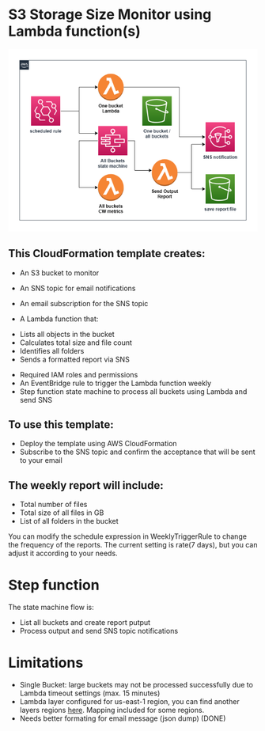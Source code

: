 # S3 Storage Size Monitor using Lambda function(s)

![Alt text](../diagrams/s3-monitor.png?raw=true "Diagram Image")

## This CloudFormation template creates:

* An S3 bucket to monitor
* An SNS topic for email notifications
* An email subscription for the SNS topic

* A Lambda function that:
- Lists all objects in the bucket
- Calculates total size and file count
- Identifies all folders
- Sends a formatted report via SNS

* Required IAM roles and permissions
* An EventBridge rule to trigger the Lambda function weekly
* Step function state machine to process all buckets using Lambda and send SNS


## To use this template:

* Deploy the template using AWS CloudFormation
* Subscribe to the SNS topic and confirm the acceptance that will be sent to your email

## The weekly report will include:

* Total number of files
* Total size of all files in GB
* List of all folders in the bucket

You can modify the schedule expression in WeeklyTriggerRule to change the frequency of the reports. The current setting is rate(7 days), but you can adjust it according to your needs.

# Step function

The state machine flow is:

* List all buckets and create report putput
* Process output and send SNS topic notifications

# Limitations

* Single Bucket: large buckets may not be processed successfully due to Lambda timeout settings (max. 15 minutes)
* Lambda layer configured for us-east-1 region, you can find another layers regions [here](https://github.com/keithrozario/Klayers/tree/master/deployments/python3.12-arm64). Mapping included for some regions.
* Needs better formating for email message (json dump) (DONE)

